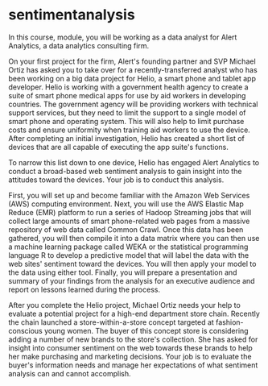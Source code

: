 # sentimentanalysis
In this course, module, you will be working as a data analyst for Alert Analytics, a data analytics consulting firm.

On your first project for the firm, Alert's founding partner and SVP Michael Ortiz has asked you to take over for a recently-transferred analyst who has been working on a big data project for Helio, a smart phone and tablet app developer. Helio is working with a government health agency to create a suite of smart phone medical apps for use by aid workers in developing countries. The government agency will be providing workers with technical support services, but they need to limit the support to a single model of smart phone and operating system. This will also help to limit purchase costs and ensure uniformity when training aid workers to use the device. After completing an initial investigation, Helio has created a short list of devices that are all capable of executing the app suite's functions.

To narrow this list down to one device, Helio has engaged Alert Analytics to conduct a broad-based web sentiment analysis to gain insight into the attitudes toward the devices. Your job is to conduct this analysis.

First, you will set up and become familiar with the Amazon Web Services (AWS) computing environment. Next, you will use the AWS Elastic Map Reduce (EMR) platform to run a series of Hadoop Streaming jobs that will collect large amounts of smart phone-related web pages from a massive repository of web data called Common Crawl. Once this data has been gathered, you will then compile it into a data matrix where you can then use a machine learning package called WEKA or the statistical programming language R to develop a predictive model that will label the data with the web sites' sentiment toward the devices. You will then apply your model to the data using either tool. Finally, you will prepare a presentation and summary of your findings from the analysis for an executive audience and report on lessons learned during the process.

After you complete the Helio project, Michael Ortiz needs your help to evaluate a potential project for a high-end department store chain. Recently the chain launched a store-within-a-store concept targeted at fashion-conscious young women. The buyer of this concept store is considering adding a number of new brands to the store's collection. She has asked for insight into consumer sentiment on the web towards these brands to help her make purchasing and marketing decisions. Your job is to evaluate the buyer's information needs and manage her expectations of what sentiment analysis can and cannot accomplish.